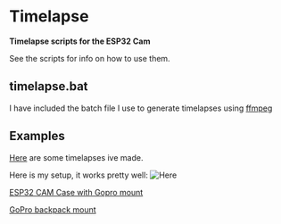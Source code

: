 # Timelapse

**Timelapse scripts for the ESP32 Cam**

See the scripts for info on how to use them.

## timelapse.bat
I have included the batch file I use to generate timelapses using [ffmpeg](https://ffmpeg.org/)

## Examples
[Here](https://imgur.com/a/4X6JZex) are some timelapses ive made.

Here is my setup, it works pretty well:
![Here](https://i.imgur.com/HwJsFhM.jpg) 

[ESP32 CAM Case with Gopro mount](https://www.thingiverse.com/thing:3876150)

[GoPro backpack mount](https://www.thingiverse.com/thing:2470030)
